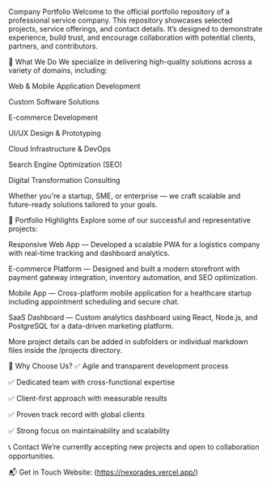 Company Portfolio
Welcome to the official portfolio repository of a professional service company. This repository showcases selected projects, service offerings, and contact details. It’s designed to demonstrate experience, build trust, and encourage collaboration with potential clients, partners, and contributors.

🚀 What We Do
We specialize in delivering high-quality solutions across a variety of domains, including:

Web & Mobile Application Development

Custom Software Solutions

E-commerce Development

UI/UX Design & Prototyping

Cloud Infrastructure & DevOps

Search Engine Optimization (SEO)

Digital Transformation Consulting

Whether you're a startup, SME, or enterprise — we craft scalable and future-ready solutions tailored to your goals.

📂 Portfolio Highlights
Explore some of our successful and representative projects:

Responsive Web App — Developed a scalable PWA for a logistics company with real-time tracking and dashboard analytics.

E-commerce Platform — Designed and built a modern storefront with payment gateway integration, inventory automation, and SEO optimization.

Mobile App — Cross-platform mobile application for a healthcare startup including appointment scheduling and secure chat.

SaaS Dashboard — Custom analytics dashboard using React, Node.js, and PostgreSQL for a data-driven marketing platform.

More project details can be added in subfolders or individual markdown files inside the /projects directory.

🎯 Why Choose Us?
✅ Agile and transparent development process

✅ Dedicated team with cross-functional expertise

✅ Client-first approach with measurable results

✅ Proven track record with global clients

✅ Strong focus on maintainability and scalability

📞 Contact
We’re currently accepting new projects and open to collaboration opportunities.

📬 Get in Touch
Website: (https://nexorades.vercel.app/)



